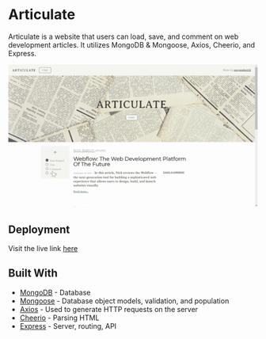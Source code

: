 # Articulate

Articulate is a website that users can load, save, and comment on web development articles. It utilizes MongoDB & Mongoose, Axios, Cheerio, and Express.

![](Articulate.gif)

## Deployment

Visit the live link [here](https://articulate-mongo-scraper.herokuapp.com/)

## Built With

* [MongoDB](https://www.mongodb.com/) - Database
* [Mongoose](https://mongoosejs.com/) - Database object models, validation, and population
* [Axios](https://github.com/axios/axios) - Used to generate HTTP requests on the server
* [Cheerio](https://github.com/cheeriojs/cheerio) - Parsing HTML
* [Express](https://expressjs.com/) - Server, routing, API
